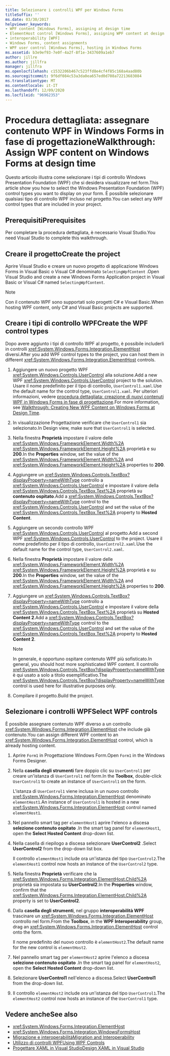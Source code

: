 ```yaml
---
title: Selezionare i controlli WPF per Windows Forms
titleSuffix: ''
ms.date: 03/30/2017
helpviewer_keywords:
- WPF content [Windows Forms], assigning at design time
- ElementHost control [Windows Forms], assigning WPF content at design time
- interoperability [WPF]
- Windows Forms, content assignments
- WPF user control [Windows Forms], hosting in Windows Forms
ms.assetid: b3e9ef93-7e0f-4a2f-8f1e-3437609a1eb7
author: jillre
ms.author: jillfra
manager: jillfra
ms.openlocfilehash: c1532206b467c523ffd8e4cf4f85c168a4aad80b
ms.sourcegitcommit: 9f6df084c53a3da0ea657ed0d708a72213683084
ms.translationtype: MT
ms.contentlocale: it-IT
ms.lasthandoff: 12/09/2020
ms.locfileid: "96962353"
---
```

# <a name="walkthrough-assign-wpf-content-on-windows-forms-at-design-time"></a><span data-ttu-id="2147d-102">Procedura dettagliata: assegnare contenuto WPF in Windows Forms in fase di progettazione</span><span class="sxs-lookup"><span data-stu-id="2147d-102">Walkthrough: Assign WPF content on Windows Forms at design time</span></span>

<span data-ttu-id="2147d-103">Questo articolo illustra come selezionare i tipi di controllo Windows Presentation Foundation (WPF) che si desidera visualizzare nel form.</span><span class="sxs-lookup"><span data-stu-id="2147d-103">This article show you how to select the Windows Presentation Foundation (WPF) control types you want to display on your form.</span></span> <span data-ttu-id="2147d-104">È possibile selezionare qualsiasi tipo di controllo WPF incluso nel progetto.</span><span class="sxs-lookup"><span data-stu-id="2147d-104">You can select any WPF control types that are included in your project.</span></span>

## <a name="prerequisites"></a><span data-ttu-id="2147d-105">Prerequisiti</span><span class="sxs-lookup"><span data-stu-id="2147d-105">Prerequisites</span></span>

<span data-ttu-id="2147d-106">Per completare la procedura dettagliata, è necessario Visual Studio.</span><span class="sxs-lookup"><span data-stu-id="2147d-106">You need Visual Studio to complete this walkthrough.</span></span>

## <a name="create-the-project"></a><span data-ttu-id="2147d-107">Creare il progetto</span><span class="sxs-lookup"><span data-stu-id="2147d-107">Create the project</span></span>

<span data-ttu-id="2147d-108">Aprire Visual Studio e creare un nuovo progetto di applicazione Windows Forms in Visual Basic o Visual C# denominato `SelectingWpfContent` .</span><span class="sxs-lookup"><span data-stu-id="2147d-108">Open Visual Studio and create a new Windows Forms Application project in Visual Basic or Visual C# named `SelectingWpfContent`.</span></span>

> [!NOTE]
> <span data-ttu-id="2147d-109">Con il contenuto WPF sono supportati solo progetti C# e Visual Basic.</span><span class="sxs-lookup"><span data-stu-id="2147d-109">When hosting WPF content, only C# and Visual Basic projects are supported.</span></span>

## <a name="create-the-wpf-control-types"></a><span data-ttu-id="2147d-110">Creare i tipi di controllo WPF</span><span class="sxs-lookup"><span data-stu-id="2147d-110">Create the WPF control types</span></span>

<span data-ttu-id="2147d-111">Dopo avere aggiunto i tipi di controllo WPF al progetto, è possibile includerli in controlli <xref:System.Windows.Forms.Integration.ElementHost> diversi.</span><span class="sxs-lookup"><span data-stu-id="2147d-111">After you add WPF control types to the project, you can host them in different <xref:System.Windows.Forms.Integration.ElementHost> controls.</span></span>

1. <span data-ttu-id="2147d-112">Aggiungere un nuovo progetto WPF <xref:System.Windows.Controls.UserControl> alla soluzione.</span><span class="sxs-lookup"><span data-stu-id="2147d-112">Add a new WPF <xref:System.Windows.Controls.UserControl> project to the solution.</span></span> <span data-ttu-id="2147d-113">Usare il nome predefinito per il tipo di controllo, `UserControl1.xaml`.</span><span class="sxs-lookup"><span data-stu-id="2147d-113">Use the default name for the control type, `UserControl1.xaml`.</span></span> <span data-ttu-id="2147d-114">Per ulteriori informazioni, vedere [procedura dettagliata: creazione di nuovi contenuti WPF in Windows Forms in fase di progettazione](walkthrough-creating-new-wpf-content-on-windows-forms-at-design-time.md).</span><span class="sxs-lookup"><span data-stu-id="2147d-114">For more information, see [Walkthrough: Creating New WPF Content on Windows Forms at Design Time](walkthrough-creating-new-wpf-content-on-windows-forms-at-design-time.md).</span></span>

2. <span data-ttu-id="2147d-115">In visualizzazione Progettazione verificare che `UserControl1` sia selezionato.</span><span class="sxs-lookup"><span data-stu-id="2147d-115">In Design view, make sure that `UserControl1` is selected.</span></span>

3. <span data-ttu-id="2147d-116">Nella finestra **Proprietà** impostare il valore delle <xref:System.Windows.FrameworkElement.Width%2A> <xref:System.Windows.FrameworkElement.Height%2A> proprietà e su **200**.</span><span class="sxs-lookup"><span data-stu-id="2147d-116">In the **Properties** window, set the value of the <xref:System.Windows.FrameworkElement.Width%2A> and <xref:System.Windows.FrameworkElement.Height%2A> properties to **200**.</span></span>

4. <span data-ttu-id="2147d-117">Aggiungere un <xref:System.Windows.Controls.TextBox?displayProperty=nameWithType> controllo a <xref:System.Windows.Controls.UserControl> e impostare il valore della <xref:System.Windows.Controls.TextBox.Text%2A> proprietà su **contenuto ospitato**.</span><span class="sxs-lookup"><span data-stu-id="2147d-117">Add a <xref:System.Windows.Controls.TextBox?displayProperty=nameWithType> control to the <xref:System.Windows.Controls.UserControl> and set the value of the <xref:System.Windows.Controls.TextBox.Text%2A> property to **Hosted Content**.</span></span>

5. <span data-ttu-id="2147d-118">Aggiungere un secondo controllo WPF <xref:System.Windows.Controls.UserControl> al progetto.</span><span class="sxs-lookup"><span data-stu-id="2147d-118">Add a second WPF <xref:System.Windows.Controls.UserControl> to the project.</span></span> <span data-ttu-id="2147d-119">Usare il nome predefinito per il tipo di controllo, `UserControl2.xaml`.</span><span class="sxs-lookup"><span data-stu-id="2147d-119">Use the default name for the control type, `UserControl2.xaml`.</span></span>

6. <span data-ttu-id="2147d-120">Nella finestra **Proprietà** impostare il valore delle <xref:System.Windows.FrameworkElement.Width%2A> <xref:System.Windows.FrameworkElement.Height%2A> proprietà e su **200**.</span><span class="sxs-lookup"><span data-stu-id="2147d-120">In the **Properties** window, set the value of the <xref:System.Windows.FrameworkElement.Width%2A> and <xref:System.Windows.FrameworkElement.Height%2A> properties to **200**.</span></span>

7. <span data-ttu-id="2147d-121">Aggiungere un <xref:System.Windows.Controls.TextBox?displayProperty=nameWithType> controllo a <xref:System.Windows.Controls.UserControl> e impostare il valore della <xref:System.Windows.Controls.TextBox.Text%2A> proprietà su **Hosted Content 2**.</span><span class="sxs-lookup"><span data-stu-id="2147d-121">Add a <xref:System.Windows.Controls.TextBox?displayProperty=nameWithType> control to the <xref:System.Windows.Controls.UserControl> and set the value of the <xref:System.Windows.Controls.TextBox.Text%2A> property to **Hosted Content 2**.</span></span>

   > [!NOTE]
   > <span data-ttu-id="2147d-122">In generale, è opportuno ospitare contenuto WPF più sofisticato.</span><span class="sxs-lookup"><span data-stu-id="2147d-122">In general, you should host more sophisticated WPF content.</span></span> <span data-ttu-id="2147d-123">Il controllo <xref:System.Windows.Controls.TextBox?displayProperty=nameWithType> è qui usato a solo a titolo esemplificativo.</span><span class="sxs-lookup"><span data-stu-id="2147d-123">The <xref:System.Windows.Controls.TextBox?displayProperty=nameWithType> control is used here for illustrative purposes only.</span></span>

8. <span data-ttu-id="2147d-124">Compilare il progetto.</span><span class="sxs-lookup"><span data-stu-id="2147d-124">Build the project.</span></span>

## <a name="select-wpf-controls"></a><span data-ttu-id="2147d-125">Selezionare i controlli WPF</span><span class="sxs-lookup"><span data-stu-id="2147d-125">Select WPF controls</span></span>

<span data-ttu-id="2147d-126">È possibile assegnare contenuto WPF diverso a un controllo <xref:System.Windows.Forms.Integration.ElementHost> che include già contenuto.</span><span class="sxs-lookup"><span data-stu-id="2147d-126">You can assign different WPF content to an <xref:System.Windows.Forms.Integration.ElementHost> control, which is already hosting content.</span></span>

1. <span data-ttu-id="2147d-127">Aprire `Form1` in Progettazione Windows Form.</span><span class="sxs-lookup"><span data-stu-id="2147d-127">Open `Form1` in the Windows Forms Designer.</span></span>

2. <span data-ttu-id="2147d-128">Nella **casella degli strumenti** fare doppio clic su `UserControl1` per creare un'istanza di `UserControl1` nel form.</span><span class="sxs-lookup"><span data-stu-id="2147d-128">In the **Toolbox**, double-click `UserControl1` to create an instance of `UserControl1` on the form.</span></span>

   <span data-ttu-id="2147d-129">L'istanza di `UserControl1` viene inclusa in un nuovo controllo <xref:System.Windows.Forms.Integration.ElementHost> denominato `elementHost1`.</span><span class="sxs-lookup"><span data-stu-id="2147d-129">An instance of `UserControl1` is hosted in a new <xref:System.Windows.Forms.Integration.ElementHost> control named `elementHost1`.</span></span>

3. <span data-ttu-id="2147d-130">Nel pannello smart tag per `elementHost1` aprire l'elenco a discesa **selezione contenuto ospitato** .</span><span class="sxs-lookup"><span data-stu-id="2147d-130">In the smart tag panel for `elementHost1`, open the **Select Hosted Content** drop-down list.</span></span>

4. <span data-ttu-id="2147d-131">Nella casella di riepilogo a discesa selezionare **UserControl2** .</span><span class="sxs-lookup"><span data-stu-id="2147d-131">Select **UserControl2** from the drop-down list box.</span></span>

   <span data-ttu-id="2147d-132">Il controllo `elementHost1` include ora un'istanza del tipo `UserControl2`.</span><span class="sxs-lookup"><span data-stu-id="2147d-132">The `elementHost1` control now hosts an instance of the `UserControl2` type.</span></span>

5. <span data-ttu-id="2147d-133">Nella finestra **Proprietà** verificare che la <xref:System.Windows.Forms.Integration.ElementHost.Child%2A> proprietà sia impostata su **UserControl2**.</span><span class="sxs-lookup"><span data-stu-id="2147d-133">In the **Properties** window, confirm that the <xref:System.Windows.Forms.Integration.ElementHost.Child%2A> property is set to **UserControl2**.</span></span>

6. <span data-ttu-id="2147d-134">Dalla **casella degli strumenti**, nel gruppo **interoperabilità WPF** trascinare un <xref:System.Windows.Forms.Integration.ElementHost> controllo nel form.</span><span class="sxs-lookup"><span data-stu-id="2147d-134">From the **Toolbox**, in the **WPF Interoperability** group, drag an <xref:System.Windows.Forms.Integration.ElementHost> control onto the form.</span></span>

   <span data-ttu-id="2147d-135">Il nome predefinito del nuovo controllo è `elementHost2`.</span><span class="sxs-lookup"><span data-stu-id="2147d-135">The default name for the new control is `elementHost2`.</span></span>

7. <span data-ttu-id="2147d-136">Nel pannello smart tag per `elementHost2` aprire l'elenco a discesa **selezione contenuto ospitato** .</span><span class="sxs-lookup"><span data-stu-id="2147d-136">In the smart tag panel for `elementHost2`, open the **Select Hosted Content** drop-down list.</span></span>

8. <span data-ttu-id="2147d-137">Selezionare **UserControl1** nell'elenco a discesa.</span><span class="sxs-lookup"><span data-stu-id="2147d-137">Select **UserControl1** from the drop-down list.</span></span>

9. <span data-ttu-id="2147d-138">Il controllo `elementHost2` include ora un'istanza del tipo `UserControl1`.</span><span class="sxs-lookup"><span data-stu-id="2147d-138">The `elementHost2` control now hosts an instance of the `UserControl1` type.</span></span>

## <a name="see-also"></a><span data-ttu-id="2147d-139">Vedere anche</span><span class="sxs-lookup"><span data-stu-id="2147d-139">See also</span></span>

- <xref:System.Windows.Forms.Integration.ElementHost>
- <xref:System.Windows.Forms.Integration.WindowsFormsHost>
- [<span data-ttu-id="2147d-140">Migrazione e interoperabilità</span><span class="sxs-lookup"><span data-stu-id="2147d-140">Migration and Interoperability</span></span>](/dotnet/framework/wpf/advanced/migration-and-interoperability)
- [<span data-ttu-id="2147d-141">Utilizzo di controlli WPF</span><span class="sxs-lookup"><span data-stu-id="2147d-141">Using WPF Controls</span></span>](using-wpf-controls.md)
- [<span data-ttu-id="2147d-142">Progettare XAML in Visual Studio</span><span class="sxs-lookup"><span data-stu-id="2147d-142">Design XAML in Visual Studio</span></span>](/visualstudio/xaml-tools/designing-xaml-in-visual-studio)
